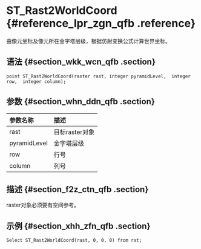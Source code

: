 # S​T\_Rast2WorldCoord {#reference_lpr_zgn_qfb .reference}

由像元坐标及像元所在金字塔层级，根据仿射变换公式计算世界坐标。

## 语法 {#section_wkk_wcn_qfb .section}

```
point ST_Rast2WorldCoord(raster rast, integer pyramidLevel,  integer row,  integer column);
```

## 参数 {#section_whn_ddn_qfb .section}

|参数名称|描述|
|:---|:-|
|rast|目标raster对象|
|pyramidLevel|金字塔层级|
|row|行号|
|column|列号|

## 描述 {#section_f2z_ctn_qfb .section}

raster对象必须要有空间参考。

## 示例 {#section_xhh_zfn_qfb .section}

```
Select ST_Rast2WorldCoord(rast, 0, 0, 0) from rat;
```

